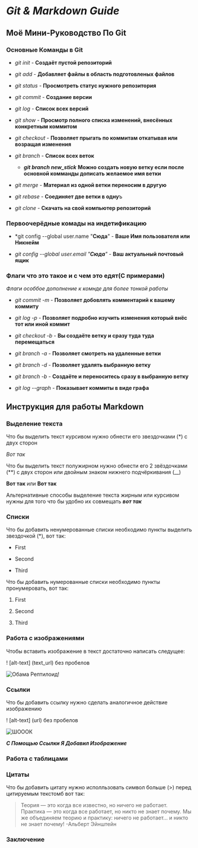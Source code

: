 # __*Git & Markdown Guide*__


## Моё Мини-Руководство По Git

### Основные Команды в Git

* *git init* - **Создаёт пустой репозиторий**

* *git add* - **Добавляет файлы в область подготовленых файлов**

* *git status* - **Просмотреть статус нужного репозитория**

* *git commit* - **Создание версии**

* *git log* - **Список всех версий**

* *git show* - **Просмотр полного списка изменений, внесённых конкретным коммитом**

* *git checkout* - **Позволяет прыгать по коммитам откатывая или возращая изменения**

* *git branch* - **Список всех веток**
    * ***git branch new_stick*** **Можно создать новую ветку если после основной комманды дописать желаемое имя ветки**

* *git merge* - **Материал из одной ветки переносим в другую**

* *git rebase* - **Соединяет две ветки в одну**ъ

* *git clone* - **Скачать на свой компьютер репозиторий**

### Первоочерёдные комады на индетификацию

* *git config --global user.name "**Сюда**" - **Ваше Имя пользователя или Никнейм**

* *git config --global user.email "**Сюда**"* - **Ваш актуальный почтовый ящик**

### Флаги что это такое и с чем это едят(С примерами)

*Флаги особбое дополнение к комнде для более тонкой работы*

* *git commit -m* - **Позволяет добовлять комментарий к вашему коммиту**

* *git log -p* - **Позволяет подробно изучить изменения который внёс тот или иной коммит**

* *git checkout -b* - **Вы создаёте ветку и сразу туда туда перемещаться**

* *git branch -a* - **Позволяет смотреть на удаленные ветки**

* *git branch -d* - **Позволяет удалять выбранную ветку**

* *git branch -b* - **Создаёте и переноситесь сразу в выбранную ветку**

* *git log --graph* - **Показывает коммиты в виде графа**

## Инструкция для работы Markdown

### Выделение текста

Что бы выделить текст курсивом нужно обнести его звездочками (*)
с двух сторон

*Вот так*

Что бы выделить текст полужирном нужно обнести его 2 звёздочками (**) с двух сторон или двойным знаком нижнего подчёркивания (__)

**Вот так** или __Вот так__

Альтернативные способы выделение текста жирным или курсивом нужны для того что бы удобно их совмещать __*вот так*__

### Списки

Что бы добавить ненумерованные списки необходимо пункты выделить звездочкой (*), вот так:

* First

* Second 

* Third

Что бы добавить нумерованные списки необходимо пункты пронумеровать, вот так:

1. First

2. Second

3. Third

### Работа с изображениями 

Чтобы вставить изображение в текст достаточно написать следущее:

! [alt-text] (text_url) без пробелов

![Обама Рептилоид!](Obeme.jpg)

### Ссылки

Что бы добавить ссылку нужно сделать аналогичное действие изображению

! [alt-text] (url) без пробелов

![ШОООК](https://avatars.dzeninfra.ru/get-zen_doc/3956088/pub_616aeeefdbf1481d96e87deb_616b346a5814505284615877/scale_1200)

__*С Помощью Ссылки Я Добавил Изображение*__

### Работа с таблицами

### Цитаты

Что бы добавить цитату нужно исполльзовать символ больше (>) перед цитируемым текстомб
вот так:

>Теория — это когда все известно, но ничего не работает. Практика — это когда все работает, но никто не знает почему. Мы же объединяем теорию и практику: ничего не работает... и никто не знает почему! -Альберт Эйнштейн

### Заключение


